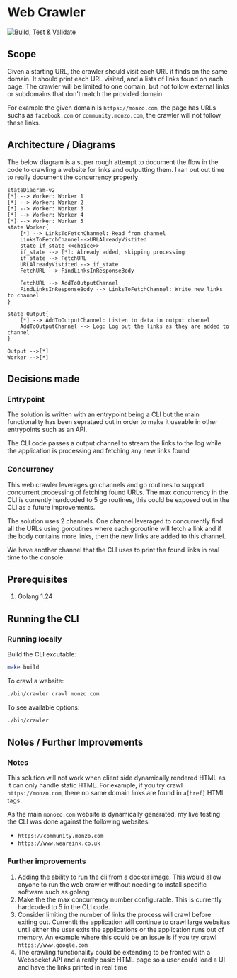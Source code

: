 # Web Crawler

[![Build, Test & Validate](https://github.com/emmaLP/web-crawler/actions/workflows/build.yaml/badge.svg)](https://github.com/emmaLP/web-crawler/actions/workflows/build.yaml)

## Scope

Given a starting URL, the crawler should visit each URL it finds on the same domain. It should print each URL visited, and a lists of links found on each page. The crawler will be limited to one domain, but not follow external links or subdomains that don't match the provided domain.

For example the given domain is `https://monzo.com`, the page has URLs suchs as `facebook.com` or `community.monzo.com`, the crawler will not follow these links.

## Architecture / Diagrams

The below diagram is a super rough attempt to document the flow in the code to crawling a website for links and outputting them. I ran out out time to really document the concurrency properly

```mermaid
stateDiagram-v2
[*] --> Worker: Worker 1
[*] --> Worker: Worker 2
[*] --> Worker: Worker 3
[*] --> Worker: Worker 4
[*] --> Worker: Worker 5
state Worker{
    [*] --> LinksToFetchChannel: Read from channel
    LinksToFetchChannel-->URLAlreadyVistited
    state if_state <<choice>>
    if_state --> [*]: Already added, skipping processing
    if_state --> FetchURL
    URLAlreadyVistited --> if_state
    FetchURL --> FindLinksInResponseBody

    FetchURL --> AddToOutputChannel
    FindLinksInResponseBody --> LinksToFetchChannel: Write new links to channel
}

state Output{
    [*] --> AddToOutputChannel: Listen to data in output channel
    AddToOutputChannel --> Log: Log out the links as they are added to channel
}

Output -->[*]
Worker -->[*]

```

## Decisions made

### Entrypoint

The solution is written with an entrypoint being a CLI but the main functionality has been seprataed out in order to make it useable in other entrypoints such as an API.

The CLI code passes a output channel to stream the links to the log while the application is processing and fetching any new links found

### Concurrency

This web crawler leverages go channels and go routines to support concurrent processing of fetching found URLs. The max concurrency in the CLI is currently hardcoded to 5 go routines, this could be exposed out in the CLI as a future improvements.

The solution uses 2 channels. One channel leveraged to concurrently find all the URLs using goroutines where each goroutine will fetch a link and if the body contains more links, then the new links are added to this channel.

We have another channel that the CLI uses to print the found links in real time to the console.

## Prerequisites

1.  Golang 1.24

## Running the CLI

### Running locally

Build the CLI excutable:

```bash
make build
```

To crawl a website:

```bash
./bin/crawler crawl monzo.com
```

To see available options:

```bash
./bin/crawler
```

## Notes / Further Improvements

### Notes

This solution will not work when client side dynamically rendered HTML as it can only handle static HTML.
For example, if you try crawl `https://monzo.com`, there no same domain links are found in `a[href]` HTML tags.

As the main `monozo.com` website is dynamically generated, my live testing the CLI was done against the following websites:

- `https://community.monzo.com`
- `https://www.weareink.co.uk`

### Further improvements

1. Adding the ability to run the cli from a docker image. This would allow anyone to run the web crawler without needing to install specific software such as golang
1. Make the the max concurrency number configurable. This is currently hardcoded to 5 in the CLI code.
1. Consider limiting the number of links the process will crawl before exiting out. Currentlt the application will continue to crawl large websites until either the user exits the applications or the application runs out of memory. An example where this could be an issue is if you try crawl `https://www.google.com`
1. The crawling functionality could be extending to be fronted with a Websocket API and a really basic HTML page so a user could load a UI and have the links printed in real time
